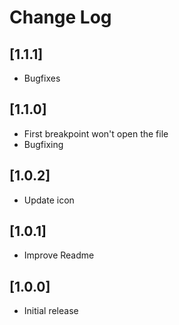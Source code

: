 # Change Log

## [1.1.1]

- Bugfixes

## [1.1.0]

- First breakpoint won't open the file
- Bugfixing

## [1.0.2]

- Update icon

## [1.0.1]

- Improve Readme

## [1.0.0]

- Initial release